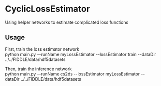 # CyclicLossEstimator
Using helper networks to estimate complicated loss functions 


## Usage

First, train the loss estimator network  
    python main.py --runName myLossEstimator --lossEstimator train --dataDir ../../FIDDLE/data/hdf5datasets


Then, train the inference network  
    python main.py --runName cs2ds --lossEstimator myLossEstimator --dataDir ../../FIDDLE/data/hdf5datasets

